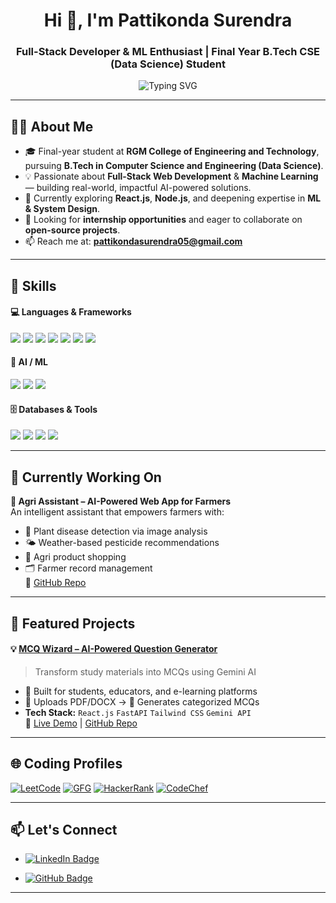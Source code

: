 <h1 align="center">Hi 👋, I'm Pattikonda Surendra</h1>
<h3 align="center">Full-Stack Developer & ML Enthusiast | Final Year B.Tech CSE (Data Science) Student</h3>

<p align="center">
  <img src="https://readme-typing-svg.demolab.com?font=Fira+Code&pause=800&color=FFC300&center=true&vCenter=true&width=600&lines=Final+Year+CSE+(Data+Science)+Student;Full-Stack+%26+ML+Developer;Building+Real-World+AI+Projects;Open+to+Collaborations+%26+Internships;Always+Learning+%F0%9F%9A%80" alt="Typing SVG" />
</p>


---

## 👨‍💻 About Me

- 🎓 Final-year student at **RGM College of Engineering and Technology**, pursuing **B.Tech in Computer Science and Engineering (Data Science)**.  
- 💡 Passionate about **Full-Stack Web Development** & **Machine Learning** — building real-world, impactful AI-powered solutions.  
- 🌱 Currently exploring **React.js**, **Node.js**, and deepening expertise in **ML & System Design**.  
- 🤝 Looking for **internship opportunities** and eager to collaborate on **open-source projects**.  
- 📫 Reach me at: **pattikondasurendra05@gmail.com**

---

## 🚀 Skills

#### 💻 Languages & Frameworks  
<p>
  <img src="https://img.shields.io/badge/C%2B%2B-00599C?style=for-the-badge&logo=c%2B%2B&logoColor=white" />
  <img src="https://img.shields.io/badge/Python-3776AB?style=for-the-badge&logo=python&logoColor=white" />
  <img src="https://img.shields.io/badge/JavaScript-F7DF1E?style=for-the-badge&logo=javascript&logoColor=black" />
  <img src="https://img.shields.io/badge/React.js-61DAFB?style=for-the-badge&logo=react&logoColor=black" />
  <img src="https://img.shields.io/badge/Node.js-339933?style=for-the-badge&logo=node.js&logoColor=white" />
  <img src="https://img.shields.io/badge/Express.js-000000?style=for-the-badge&logo=express&logoColor=white" />
  <img src="https://img.shields.io/badge/FastAPI-009688?style=for-the-badge&logo=fastapi&logoColor=white" />
</p>

#### 🧠 AI / ML  
<p>
  <img src="https://img.shields.io/badge/TensorFlow-FF6F00?style=for-the-badge&logo=tensorflow&logoColor=white" />
  <img src="https://img.shields.io/badge/Scikit--Learn-F7931E?style=for-the-badge&logo=scikit-learn&logoColor=white" />
  <img src="https://img.shields.io/badge/Pandas-150458?style=for-the-badge&logo=pandas&logoColor=white" />
</p>

#### 🗄️ Databases & Tools  
<p>
  <img src="https://img.shields.io/badge/MongoDB-47A248?style=for-the-badge&logo=mongodb&logoColor=white" />
  <img src="https://img.shields.io/badge/MySQL-4479A1?style=for-the-badge&logo=mysql&logoColor=white" />
  <img src="https://img.shields.io/badge/Git-F05032?style=for-the-badge&logo=git&logoColor=white" />
  <img src="https://img.shields.io/badge/GitHub-181717?style=for-the-badge&logo=github&logoColor=white" />
</p>

---

## 🔭 Currently Working On

**🌱 Agri Assistant – AI-Powered Web App for Farmers**  
An intelligent assistant that empowers farmers with:
- 🌾 Plant disease detection via image analysis  
- 🌤 Weather-based pesticide recommendations  
- 🛒 Agri product shopping  
- 🗂 Farmer record management  
🔗 [GitHub Repo](https://github.com/surendrapattikonda/Agri-Assistant)

---

## 🚀 Featured Projects

#### 💡 [MCQ Wizard – AI-Powered Question Generator](https://github.com/surendrapattikonda/mcqwizard)
> Transform study materials into MCQs using Gemini AI  
- 🧠 Built for students, educators, and e-learning platforms  
- 📄 Uploads PDF/DOCX → 🎯 Generates categorized MCQs  
- **Tech Stack:** `React.js` `FastAPI` `Tailwind CSS` `Gemini API`  
🔗 [Live Demo](https://mcqwizard-2-aaje.onrender.com/) | [GitHub Repo](https://github.com/surendrapattikonda/mcqwizard)


---

## 🌐 Coding Profiles

<p>
  <a href="https://leetcode.com/u/surendra_45/" target="_blank"><img src="https://img.shields.io/badge/LeetCode-FFA116?style=for-the-badge&logo=leetcode&logoColor=black" alt="LeetCode" /></a>
  <a href="https://www.geeksforgeeks.org/user/pattikondasurendra/" target="_blank"><img src="https://img.shields.io/badge/GeeksforGeeks-2F8D46?style=for-the-badge&logo=geeksforgeeks&logoColor=white" alt="GFG" /></a>
  <a href="https://www.hackerrank.com/profile/pattikondasuren1" target="_blank"><img src="https://img.shields.io/badge/HackerRank-2EC866?style=for-the-badge&logo=hackerrank&logoColor=white" alt="HackerRank" /></a>
  <a href="https://www.codechef.com/users/surendra58" target="_blank"><img src="https://img.shields.io/badge/CodeChef-5B4638?style=for-the-badge&logo=codechef&logoColor=white" alt="CodeChef" /></a>
</p>


---

## 📫 Let's Connect

- <p> <a href="https://www.linkedin.com/in/pattikondasurendra/" target="_blank"> <img src="https://img.shields.io/badge/LinkedIn-0077B5?style=for-the-badge&logo=linkedin&logoColor=white" alt="LinkedIn Badge" /> </a> </p> 
- <a href="https://github.com/surendrapattikonda" target="_blank"> <img src="https://img.shields.io/badge/GitHub-181717?style=for-the-badge&logo=github&logoColor=white" alt="GitHub Badge" /> </a> </p>

---

